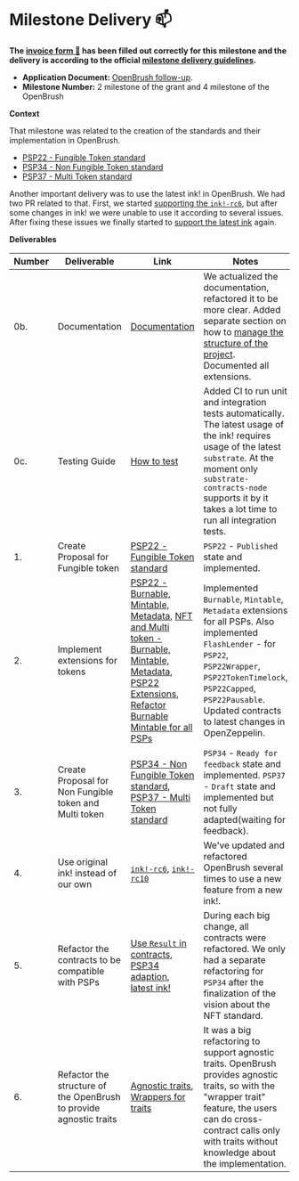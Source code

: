 # Milestone Delivery :mailbox:

**The [invoice form :pencil:](https://docs.google.com/forms/d/e/1FAIpQLSfmNYaoCgrxyhzgoKQ0ynQvnNRoTmgApz9NrMp-hd8mhIiO0A/viewform) has been filled out correctly for this milestone and the delivery is according to the official [milestone delivery guidelines](https://github.com/w3f/Grants-Program/blob/master/docs/milestone-deliverables-guidelines.md).**

- **Application Document:** [OpenBrush follow-up](https://github.com/w3f/Grants-Program/blob/master/applications/openbrush-follow-up.md).
- **Milestone Number:** 2 milestone of the grant and 4 milestone of the OpenBrush

**Context**

That milestone was related to the creation of the standards and their implementation in OpenBrush.

- [PSP22 - Fungible Token standard](https://github.com/w3f/PSPs/pull/22)
- [PSP34 - Non Fungible Token standard](https://github.com/w3f/PSPs/pull/34)
- [PSP37 - Multi Token standard](https://github.com/w3f/PSPs/pull/37)

Another important delivery was to use the latest ink! in OpenBrush.
We had two PR related to that. First, we started [supporting the `ink!-rc6`](https://github.com/Supercolony-net/openbrush-contracts/pull/53), but after some changes in ink! we were unable to use it according to several issues.
After fixing these issues we finally started to [support the latest ink](https://github.com/Supercolony-net/openbrush-contracts/pull/78) again.

**Deliverables**

| Number | Deliverable                                                        | Link                                                                                                                                                                                                                                                                                                                                                                                                                        | Notes                                                                                                                                                                                                                                            |
| ------ | ------------------------------------------------------------------ | --------------------------------------------------------------------------------------------------------------------------------------------------------------------------------------------------------------------------------------------------------------------------------------------------------------------------------------------------------------------------------------------------------------------------- | ------------------------------------------------------------------------------------------------------------------------------------------------------------------------------------------------------------------------------------------------ |
| 0b.    | Documentation                                                      | [Documentation](https://docs.openbrush.io)                                                                                                                                                                                                                                                                                                                                                                                  | We actualized the documentation, refactored it to be more clear. Added separate section on how to [manage the structure of the project](https://docs.openbrush.io/smart-contracts/example/overview). Documented all extensions.                  |
| 0c.    | Testing Guide                                                      | [How to test](https://github.com/Supercolony-net/openbrush-contracts#installation--testing)                                                                                                                                                                                                                                                                                                                                 | Added CI to run unit and integration tests automatically. The latest usage of the ink! requires usage of the latest `substrate`. At the moment only `substrate-contracts-node` supports it by it takes a lot time to run all integration tests.  |
| 1.     | Create Proposal for Fungible token                                 | [PSP22 - Fungible Token standard](https://github.com/w3f/PSPs/pull/22)                                                                                                                                                                                                                                                                                                                                                      | `PSP22` - `Published` state and implemented.                                                                                                                                                                                                     |
| 2.     | Implement extensions for tokens                                    | [PSP22 - Burnable, Mintable, Metadata](https://github.com/Supercolony-net/openbrush-contracts/pull/43), [NFT and Multi token - Burnable, Mintable, Metadata](https://github.com/Supercolony-net/openbrush-contracts/pull/45), [PSP22 Extensions](https://github.com/Supercolony-net/openbrush-contracts/pull/47), [Refactor Burnable Mintable for all PSPs](https://github.com/Supercolony-net/openbrush-contracts/pull/73) | Implemented `Burnable`, `Mintable`, `Metadata` extensions for all PSPs. Also implemented `FlashLender` - for `PSP22`, `PSP22Wrapper`, `PSP22TokenTimelock`, `PSP22Capped`, `PSP22Pausable`. Updated contracts to latest changes in OpenZeppelin. |
| 3.     | Create Proposal for Non Fungible token and Multi token             | [PSP34 - Non Fungible Token standard](https://github.com/w3f/PSPs/pull/34), [PSP37 - Multi Token standard](https://github.com/w3f/PSPs/pull/37)                                                                                                                                                                                                                                                                             | `PSP34` - `Ready for feedback` state and implemented. `PSP37` - `Draft` state and implemented but not fully adapted(waiting for feedback).                                                                                                       |
| 4.     | Use original ink! instead of our own                               | [`ink!-rc6`](https://github.com/Supercolony-net/openbrush-contracts/pull/53), [`ink!-rc10`](https://github.com/Supercolony-net/openbrush-contracts/pull/78)                                                                                                                                                                                                                                                                 | We've updated and refactored OpenBrush several times to use a new feature from a new ink!.                                                                                                                                                       |
| 5.     | Refactor the contracts to be compatible with PSPs                  | [Use `Result` in contracts](https://github.com/Supercolony-net/openbrush-contracts/pull/51), [PSP34 adaption](https://github.com/Supercolony-net/openbrush-contracts/pull/74), [latest ink!](https://github.com/Supercolony-net/openbrush-contracts/pull/78)                                                                                                                                                                | During each big change, all contracts were refactored. We only had a separate refactoring for `PSP34` after the finalization of the vision about the NFT standard.                                                                               |
| 6.     | Refactor the structure of the OpenBrush to provide agnostic traits | [Agnostic traits](https://github.com/Supercolony-net/openbrush-contracts/pull/58), [Wrappers for traits](https://github.com/Supercolony-net/openbrush-contracts/pull/54)                                                                                                                                                                                                                                                    | It was a big refactoring to support agnostic traits. OpenBrush provides agnostic traits, so with the "wrapper trait" feature, the users can do cross-contract calls only with traits without knowledge about the implementation.                 |
